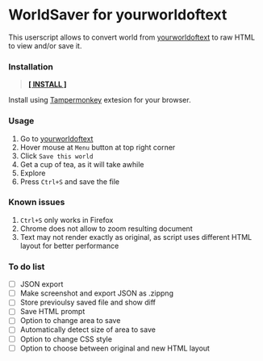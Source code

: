 # WorldSaver for yourworldoftext
This userscript allows to convert world from [yourworldoftext](http://www.yourworldoftext.com/) to raw HTML to view and/or save it.

### Installation
> **[\[ INSTALL \]](https://github.com/qmhQTqiGh8AGfqYkNyP7/WorldSaver/raw/master/yourworldoftext.user.js)**

Install using [Tampermonkey](http://tampermonkey.net/) extesion for your browser.

### Usage
1. Go to [yourworldoftext](http://www.yourworldoftext.com/)
2. Hover mouse at `Menu` button at top right corner
3. Click `Save this world`
4. Get a cup of tea, as it will take awhile
5. Explore
6. Press `Ctrl+S` and save the file

### Known issues
1. `Ctrl+S` only works in Firefox
2. Chrome does not allow to zoom resulting document
3. Text may not render exactly as original, as script uses different HTML layout for better performance

### To do list
- [ ] JSON export
- [ ] Make screenshot and export JSON as .zippng
- [ ] Store previoulsy saved file and show diff
- [ ] Save HTML prompt
- [ ] Option to change area to save
- [ ] Automatically detect size of area to save
- [ ] Option to change CSS style
- [ ] Option to choose between original and new HTML layout
